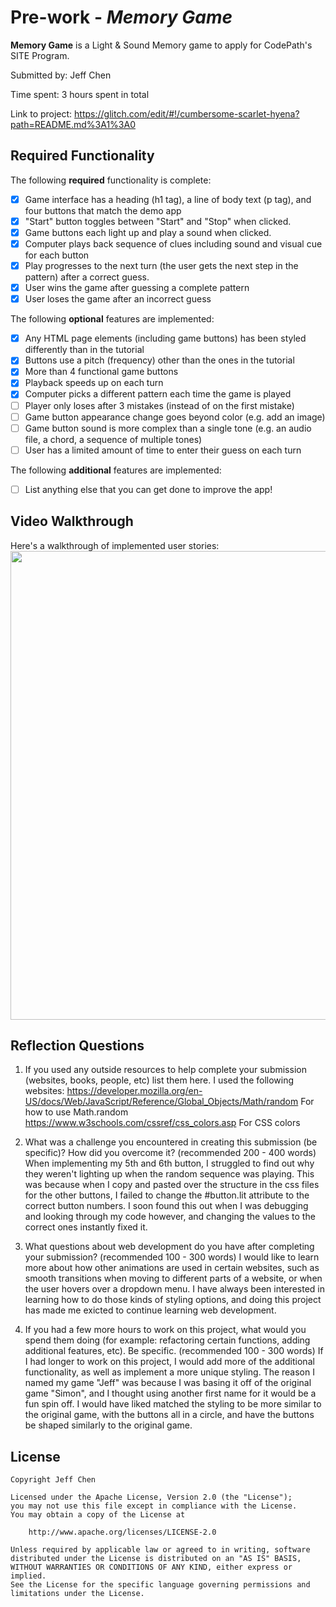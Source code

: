 # Pre-work - *Memory Game*

**Memory Game** is a Light & Sound Memory game to apply for CodePath's SITE Program. 

Submitted by: Jeff Chen

Time spent: 3 hours spent in total

Link to project: https://glitch.com/edit/#!/cumbersome-scarlet-hyena?path=README.md%3A1%3A0

## Required Functionality

The following **required** functionality is complete:

* [x] Game interface has a heading (h1 tag), a line of body text (p tag), and four buttons that match the demo app
* [x] "Start" button toggles between "Start" and "Stop" when clicked. 
* [x] Game buttons each light up and play a sound when clicked. 
* [x] Computer plays back sequence of clues including sound and visual cue for each button
* [x] Play progresses to the next turn (the user gets the next step in the pattern) after a correct guess. 
* [x] User wins the game after guessing a complete pattern
* [x] User loses the game after an incorrect guess

The following **optional** features are implemented:

* [x] Any HTML page elements (including game buttons) has been styled differently than in the tutorial
* [x] Buttons use a pitch (frequency) other than the ones in the tutorial
* [x] More than 4 functional game buttons
* [x] Playback speeds up on each turn
* [x] Computer picks a different pattern each time the game is played
* [ ] Player only loses after 3 mistakes (instead of on the first mistake)
* [ ] Game button appearance change goes beyond color (e.g. add an image)
* [ ] Game button sound is more complex than a single tone (e.g. an audio file, a chord, a sequence of multiple tones)
* [ ] User has a limited amount of time to enter their guess on each turn

The following **additional** features are implemented:

- [ ] List anything else that you can get done to improve the app!

## Video Walkthrough

Here's a walkthrough of implemented user stories:
<img src="http://g.recordit.co/RvPq9qIt8O.gif" width=750><br>


## Reflection Questions
1. If you used any outside resources to help complete your submission (websites, books, people, etc) list them here. 
I used the following websites:
https://developer.mozilla.org/en-US/docs/Web/JavaScript/Reference/Global_Objects/Math/random  For how to use Math.random
https://www.w3schools.com/cssref/css_colors.asp  For CSS colors

2. What was a challenge you encountered in creating this submission (be specific)? How did you overcome it? (recommended 200 - 400 words) 
When implementing my 5th and 6th button, I struggled to find out why they weren't lighting up when the random sequence was playing. This was because
when I copy and pasted over the structure in the css files for the other buttons, I failed to change the #button.lit attribute to the correct button 
numbers. I soon found this out when I was debugging and looking through my code however, and changing the values to the correct ones instantly fixed it.

3. What questions about web development do you have after completing your submission? (recommended 100 - 300 words) 
I would like to learn more about how other animations are used in certain websites, such as smooth transitions when moving to different parts of a website, or when the user
hovers over a dropdown menu. I have always been interested in learning how to do those kinds of styling options, and doing this project has made me exicted to continue learning 
web development.

4. If you had a few more hours to work on this project, what would you spend them doing (for example: refactoring certain functions, adding additional features, etc). Be specific. (recommended 100 - 300 words) 
If I had longer to work on this project, I would add more of the additional functionality, as well as implement a more unique styling. The reason I named my game "Jeff" was because I was
basing it off of the original game "Simon", and I thought using another first name for it would be a fun spin off. I would have liked matched the styling to be more similar to the original game, with
the buttons all in a circle, and have the buttons be shaped similarly to the original game.



## License

    Copyright Jeff Chen

    Licensed under the Apache License, Version 2.0 (the "License");
    you may not use this file except in compliance with the License.
    You may obtain a copy of the License at

        http://www.apache.org/licenses/LICENSE-2.0

    Unless required by applicable law or agreed to in writing, software
    distributed under the License is distributed on an "AS IS" BASIS,
    WITHOUT WARRANTIES OR CONDITIONS OF ANY KIND, either express or implied.
    See the License for the specific language governing permissions and
    limitations under the License.
